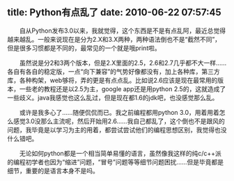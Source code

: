 title: Python有点乱了
date: 2010-06-22 07:57:45
---

　　自从Python发布3.0以来，我就觉得，这个东西是不是有点乱阿，最近总觉得越来越乱。一般来说现在是分为2.X和3.X两种，两种语法倒也不是“截然不同”，但是很多习惯都是不同的，最常见的一个就是哦print啦。

　　虽然说是分2和3两个版本，但是2.X里面的2.5，2.6和2.7几乎都不大一样……各自有各自的稳定版，一点“向下兼容”的气势好像都没有，加上各种库，第三方库，各种构架，web够将，弄的更是有点点乱。比如说2.6应该是现在最常用的版本，一些老的教程还是以2.5为主，google app还是用python 2.5的，这就造成了一些歧义。java我感觉也这么乱过，但是现在都1.6的jdk吧，也没感觉那么乱。

　　或许是我多心了……随便侃侃而已。我之前编程都用python 3.0，用着用着怎么感觉3.0没那么主流呢，然后开始用2.6……我自己都乱了，这个倒也不是跟风的问题，我毕竟是以学习为主的用着，都尝试尝试他们的编程思想区别，我觉得也没什么错吧。

　　无论如何python都是一个相当简单易懂的语言，虽然像我这样的纯c/c++派的编程初学者也因为“缩进”问题，“冒号”问题等等细节问题困扰……但是毕竟都是细节，重要的是语言本身不是吗。